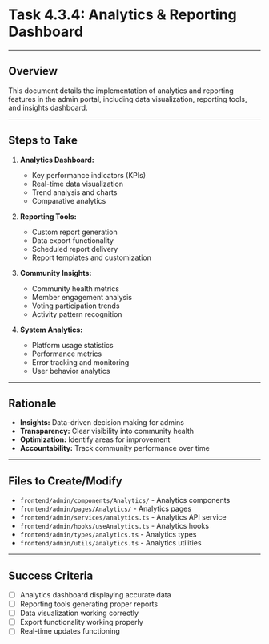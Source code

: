 # Task 4.3.4: Analytics & Reporting Dashboard

---

## Overview
This document details the implementation of analytics and reporting features in the admin portal, including data visualization, reporting tools, and insights dashboard.

---

## Steps to Take
1. **Analytics Dashboard:**
   - Key performance indicators (KPIs)
   - Real-time data visualization
   - Trend analysis and charts
   - Comparative analytics

2. **Reporting Tools:**
   - Custom report generation
   - Data export functionality
   - Scheduled report delivery
   - Report templates and customization

3. **Community Insights:**
   - Community health metrics
   - Member engagement analysis
   - Voting participation trends
   - Activity pattern recognition

4. **System Analytics:**
   - Platform usage statistics
   - Performance metrics
   - Error tracking and monitoring
   - User behavior analytics

---

## Rationale
- **Insights:** Data-driven decision making for admins
- **Transparency:** Clear visibility into community health
- **Optimization:** Identify areas for improvement
- **Accountability:** Track community performance over time

---

## Files to Create/Modify
- `frontend/admin/components/Analytics/` - Analytics components
- `frontend/admin/pages/Analytics/` - Analytics pages
- `frontend/admin/services/analytics.ts` - Analytics API service
- `frontend/admin/hooks/useAnalytics.ts` - Analytics hooks
- `frontend/admin/types/analytics.ts` - Analytics types
- `frontend/admin/utils/analytics.ts` - Analytics utilities

---

## Success Criteria
- [ ] Analytics dashboard displaying accurate data
- [ ] Reporting tools generating proper reports
- [ ] Data visualization working correctly
- [ ] Export functionality working properly
- [ ] Real-time updates functioning 